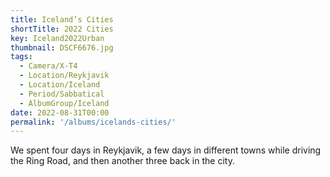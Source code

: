 ```yaml
---
title: Iceland’s Cities
shortTitle: 2022 Cities
key: Iceland2022Urban
thumbnail: DSCF6676.jpg
tags:
  - Camera/X-T4
  - Location/Reykjavik
  - Location/Iceland
  - Period/Sabbatical
  - AlbumGroup/Iceland
date: 2022-08-31T00:00
permalink: '/albums/icelands-cities/'
---
```

We spent four days in Reykjavik, a few days in different towns while driving the Ring Road, and then another three back in the city.
